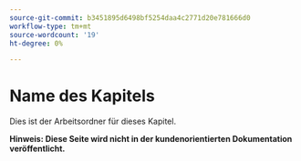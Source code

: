 ```yaml
---
source-git-commit: b3451895d6498bf5254daa4c2771d20e781666d0
workflow-type: tm+mt
source-wordcount: '19'
ht-degree: 0%

---
```

# Name des Kapitels

Dies ist der Arbeitsordner für dieses Kapitel.

**Hinweis: Diese Seite wird nicht in der kundenorientierten Dokumentation veröffentlicht.**

